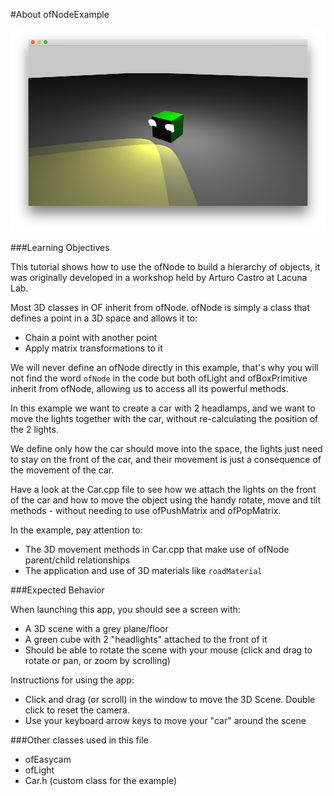 #About ofNodeExample

![Screenshot of ofNodeExample](ofNodeExample.jpg)

###Learning Objectives

 This tutorial shows how to use the ofNode to build a hierarchy of objects, it was
 originally developed in a workshop held by Arturo Castro at Lacuna Lab.
 
 Most 3D classes in OF inherit from ofNode. ofNode is simply a class that defines
 a point in a 3D space and allows it to:
 - Chain a point with another point
 - Apply matrix transformations to it
 
 We will never define an ofNode directly in this example, that's why you will 
 not find the word `ofNode` in the code but both ofLight and ofBoxPrimitive
 inherit from ofNode, allowing us to access all its powerful methods.
 
In this example we want to create a car with 2 headlamps, and we want to move the lights together with the car, without re-calculating the position of the 2 lights.

We define only how the car should move into the space, the lights just need to stay on the front of the car, and their movement is just a consequence of the movement of the car. 

Have a look at the Car.cpp file to see how we attach the lights on the front of the car and how to move the object using the handy rotate, move and tilt methods - without needing to use ofPushMatrix and ofPopMatrix.

In the example, pay attention to:

* The 3D movement methods in Car.cpp that make use of ofNode parent/child relationships
* The application and use of 3D materials like `roadMaterial`

###Expected Behavior

When launching this app, you should see a screen with:

* A 3D scene with a grey plane/floor
* A green cube with 2 "headlights" attached to the front of it
* Should be able to rotate the scene with your mouse (click and drag to rotate or pan, or zoom by scrolling)

Instructions for using the app:

* Click and drag (or scroll) in the window to move the 3D Scene. Double click to reset the camera.
* Use your keyboard arrow keys to move your "car" around the scene


###Other classes used in this file

* ofEasycam
* ofLight
* Car.h (custom class for the example)

